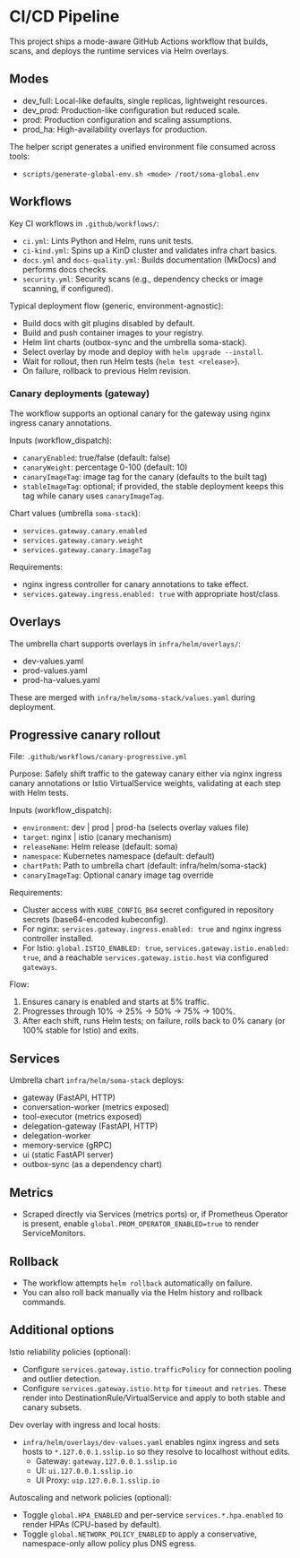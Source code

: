 # CI/CD Pipeline

This project ships a mode-aware GitHub Actions workflow that builds, scans, and deploys the runtime services via Helm overlays.

## Modes

- dev_full: Local-like defaults, single replicas, lightweight resources.
- dev_prod: Production-like configuration but reduced scale.
- prod: Production configuration and scaling assumptions.
- prod_ha: High-availability overlays for production.

The helper script generates a unified environment file consumed across tools:
- `scripts/generate-global-env.sh <mode> /root/soma-global.env`

## Workflows

Key CI workflows in `.github/workflows/`:

- `ci.yml`: Lints Python and Helm, runs unit tests.
- `ci-kind.yml`: Spins up a KinD cluster and validates infra chart basics.
- `docs.yml` and `docs-quality.yml`: Builds documentation (MkDocs) and performs docs checks.
- `security.yml`: Security scans (e.g., dependency checks or image scanning, if configured).

Typical deployment flow (generic, environment-agnostic):
- Build docs with git plugins disabled by default.
- Build and push container images to your registry.
- Helm lint charts (outbox-sync and the umbrella soma-stack).
- Select overlay by mode and deploy with `helm upgrade --install`.
- Wait for rollout, then run Helm tests (`helm test <release>`).
- On failure, rollback to previous Helm revision.

### Canary deployments (gateway)

The workflow supports an optional canary for the gateway using nginx ingress canary annotations.

Inputs (workflow_dispatch):
- `canaryEnabled`: true/false (default: false)
- `canaryWeight`: percentage 0-100 (default: 10)
- `canaryImageTag`: image tag for the canary (defaults to the built tag)
- `stableImageTag`: optional; if provided, the stable deployment keeps this tag while canary uses `canaryImageTag`.

Chart values (umbrella `soma-stack`):
- `services.gateway.canary.enabled`
- `services.gateway.canary.weight`
- `services.gateway.canary.imageTag`

Requirements:
- nginx ingress controller for canary annotations to take effect.
- `services.gateway.ingress.enabled: true` with appropriate host/class.

## Overlays

The umbrella chart supports overlays in `infra/helm/overlays/`:
- dev-values.yaml
- prod-values.yaml
- prod-ha-values.yaml

These are merged with `infra/helm/soma-stack/values.yaml` during deployment.

## Progressive canary rollout

File: `.github/workflows/canary-progressive.yml`

Purpose: Safely shift traffic to the gateway canary either via nginx ingress canary annotations or Istio VirtualService weights, validating at each step with Helm tests.

Inputs (workflow_dispatch):
- `environment`: dev | prod | prod-ha (selects overlay values file)
- `target`: nginx | istio (canary mechanism)
- `releaseName`: Helm release (default: soma)
- `namespace`: Kubernetes namespace (default: default)
- `chartPath`: Path to umbrella chart (default: infra/helm/soma-stack)
- `canaryImageTag`: Optional canary image tag override

Requirements:
- Cluster access with `KUBE_CONFIG_B64` secret configured in repository secrets (base64-encoded kubeconfig).
- For nginx: `services.gateway.ingress.enabled: true` and nginx ingress controller installed.
- For Istio: `global.ISTIO_ENABLED: true`, `services.gateway.istio.enabled: true`, and a reachable `services.gateway.istio.host` via configured `gateways`.

Flow:
1) Ensures canary is enabled and starts at 5% traffic.
2) Progresses through 10% → 25% → 50% → 75% → 100%.
3) After each shift, runs Helm tests; on failure, rolls back to 0% canary (or 100% stable for Istio) and exits.

## Services

Umbrella chart `infra/helm/soma-stack` deploys:
- gateway (FastAPI, HTTP)
- conversation-worker (metrics exposed)
- tool-executor (metrics exposed)
- delegation-gateway (FastAPI, HTTP)
- delegation-worker
- memory-service (gRPC)
- ui (static FastAPI server)
- outbox-sync (as a dependency chart)

## Metrics

- Scraped directly via Services (metrics ports) or, if Prometheus Operator is present, enable `global.PROM_OPERATOR_ENABLED=true` to render ServiceMonitors.

## Rollback

- The workflow attempts `helm rollback` automatically on failure.
- You can also roll back manually via the Helm history and rollback commands.


## Additional options

Istio reliability policies (optional):
- Configure `services.gateway.istio.trafficPolicy` for connection pooling and outlier detection.
- Configure `services.gateway.istio.http` for `timeout` and `retries`.
These render into DestinationRule/VirtualService and apply to both stable and canary subsets.

Dev overlay with ingress and local hosts:
- `infra/helm/overlays/dev-values.yaml` enables nginx ingress and sets hosts to `*.127.0.0.1.sslip.io` so they resolve to localhost without edits.
	- Gateway: `gateway.127.0.0.1.sslip.io`
	- UI: `ui.127.0.0.1.sslip.io`
	- UI Proxy: `uip.127.0.0.1.sslip.io`

Autoscaling and network policies (optional):
- Toggle `global.HPA_ENABLED` and per-service `services.*.hpa.enabled` to render HPAs (CPU-based by default).
- Toggle `global.NETWORK_POLICY_ENABLED` to apply a conservative, namespace-only allow policy plus DNS egress.

